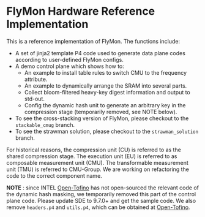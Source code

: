 # FlyMon Hardware Reference Implementation

This is a reference implementation of FlyMon. The functions include:
* A set of jinja2 template P4 code used to generate data plane codes according to user-defined FlyMon configs.
* A demo control plane which shows how to:
    * An example to install table rules to switch CMU to the frequency attribute.
    * An example to dynamically arrange the SRAM into several parts.
    * Collect bloom-filtered heavy-key digest information and output to std-out.
    * Config the dynamic hash unit to generate an arbitrary key in the compression stage (temporarily removed, see NOTE below). 
* To see the cross-stacking version of FlyMon, please checkout to the `stackable_cmug` branch.
* To see the strawman solution, please checkout to the `strawman_solution` branch.

For historical reasons, the compression unit (CU) is referred to as the shared compression stage. The execution unit (EU) is referred to as composable measurement unit (CMU). The transformable measurement unit (TMU) is referred to CMU-Group. We are working on refactoring the code to the correct component name.

**NOTE** : since INTEL [Open-Tofino](https://github.com/barefootnetworks/Open-Tofino/tree/master/p4-examples/p4_16_programs/tna_dyn_hashing) has not open-sourced the relevant code of the dynamic hash masking, we temporarily removed this part of the control plane code. Please update SDE to 9.7.0+ and get the sample code.
We  also remove `headers.p4` and `utils.p4`, which can be obtained at [Open-Tofino](https://github.com/barefootnetworks/Open-Tofino/tree/master/p4-examples/p4_16_programs/tna_dyn_hashing).



